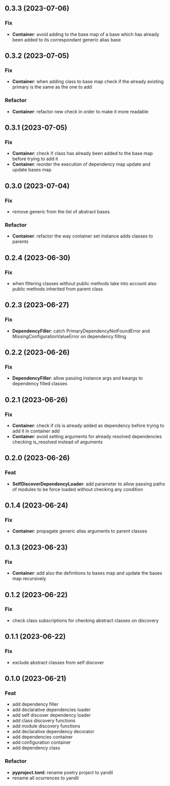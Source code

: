 ## 0.3.3 (2023-07-06)

### Fix

- **Container**: avoid adding to the base map of a base which has already been added to its correspondant generic alias base

## 0.3.2 (2023-07-05)

### Fix

- **Container**: when adding class to base map check if the already existing primary is the same as the one to add

### Refactor

- **Container**: refactor new check in order to make it more readable

## 0.3.1 (2023-07-05)

### Fix

- **Container**: check if class has already been added to the base map before trying to add it
- **Container**: reorder the execution of dependency map update and update bases map

## 0.3.0 (2023-07-04)

### Fix

- remove generic from the list of abstract bases

### Refactor

- **Container**: refactor the way container set instance adds classes to parents

## 0.2.4 (2023-06-30)

### Fix

- when filtering classes without public methods take into account also public methods inherited from parent class

## 0.2.3 (2023-06-27)

### Fix

- **DependencyFiller**: catch PrimaryDependencyNotFoundError and MissingConfigurationValueError on dependency filling

## 0.2.2 (2023-06-26)

### Fix

- **DependencyFiller**: allow passing instance args and kwargs to dependency filled classes

## 0.2.1 (2023-06-26)

### Fix

- **Container**: check if cls is already added as dependency before trying to add it in container add
- **Container**: avoid setting arguments for already resolved dependencies checking is_resolved instead of arguments

## 0.2.0 (2023-06-26)

### Feat

- **SelfDiscoverDependencyLoader**: add parameter to allow passing paths of modules to be force loaded without checking any condition

## 0.1.4 (2023-06-24)

### Fix

- **Container**: propagate generic alias arguments to parent classes

## 0.1.3 (2023-06-23)

### Fix

- **Container**: add also the definitions to bases map and update the bases map recursively

## 0.1.2 (2023-06-22)

### Fix

- check class subscriptions for checking abstract classes on discovery

## 0.1.1 (2023-06-22)

### Fix

- exclude abstract classes from self discover

## 0.1.0 (2023-06-21)

### Feat

- add dependency filler
- add declarative dependencies loader
- add self discover dependency loader
- add class discovery functions
- add module discovery functions
- add declarative dependency decorator
- add dependencies container
- add configuration container
- add dependency class

### Refactor

- **pyproject.toml**: rename poetry project to yandil
- rename all ocurrences to yandil

